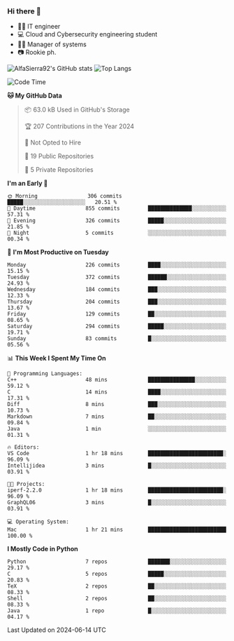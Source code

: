 ### Hi there 👋
- 👨‍💻 IT engineer
- 💻 Cloud and Cybersecurity engineering student
- 👨‍💼 Manager of systems
- 📷 Rookie ph.


![AlfaSierra92's GitHub stats](https://github-readme-stats.vercel.app/api?username=AlfaSierra92&theme=nord)
![Top Langs](https://github-readme-stats.vercel.app/api/top-langs/?username=AlfaSierra92&theme=nord&layout=compact)

<!--START_SECTION:waka-->
![Code Time](http://img.shields.io/badge/Code%20Time-135%20hrs%2044%20mins-blue)

**🐱 My GitHub Data** 

> 📦 63.0 kB Used in GitHub's Storage 
 > 
> 🏆 207 Contributions in the Year 2024
 > 
> 🚫 Not Opted to Hire
 > 
> 📜 19 Public Repositories 
 > 
> 🔑 5 Private Repositories 
 > 
**I'm an Early 🐤** 

```text
🌞 Morning                306 commits         █████░░░░░░░░░░░░░░░░░░░░   20.51 % 
🌆 Daytime                855 commits         ██████████████░░░░░░░░░░░   57.31 % 
🌃 Evening                326 commits         █████░░░░░░░░░░░░░░░░░░░░   21.85 % 
🌙 Night                  5 commits           ░░░░░░░░░░░░░░░░░░░░░░░░░   00.34 % 
```
📅 **I'm Most Productive on Tuesday** 

```text
Monday                   226 commits         ████░░░░░░░░░░░░░░░░░░░░░   15.15 % 
Tuesday                  372 commits         ██████░░░░░░░░░░░░░░░░░░░   24.93 % 
Wednesday                184 commits         ███░░░░░░░░░░░░░░░░░░░░░░   12.33 % 
Thursday                 204 commits         ███░░░░░░░░░░░░░░░░░░░░░░   13.67 % 
Friday                   129 commits         ██░░░░░░░░░░░░░░░░░░░░░░░   08.65 % 
Saturday                 294 commits         █████░░░░░░░░░░░░░░░░░░░░   19.71 % 
Sunday                   83 commits          █░░░░░░░░░░░░░░░░░░░░░░░░   05.56 % 
```


📊 **This Week I Spent My Time On** 

```text
💬 Programming Languages: 
C++                      48 mins             ███████████████░░░░░░░░░░   59.12 % 
C                        14 mins             ████░░░░░░░░░░░░░░░░░░░░░   17.31 % 
Diff                     8 mins              ███░░░░░░░░░░░░░░░░░░░░░░   10.73 % 
Markdown                 7 mins              ██░░░░░░░░░░░░░░░░░░░░░░░   09.84 % 
Java                     1 min               ░░░░░░░░░░░░░░░░░░░░░░░░░   01.31 % 

🔥 Editors: 
VS Code                  1 hr 18 mins        ████████████████████████░   96.09 % 
Intellijidea             3 mins              █░░░░░░░░░░░░░░░░░░░░░░░░   03.91 % 

🐱‍💻 Projects: 
iperf-2.2.0              1 hr 18 mins        ████████████████████████░   96.09 % 
GraphQL06                3 mins              █░░░░░░░░░░░░░░░░░░░░░░░░   03.91 % 

💻 Operating System: 
Mac                      1 hr 21 mins        █████████████████████████   100.00 % 
```

**I Mostly Code in Python** 

```text
Python                   7 repos             ███████░░░░░░░░░░░░░░░░░░   29.17 % 
C                        5 repos             █████░░░░░░░░░░░░░░░░░░░░   20.83 % 
TeX                      2 repos             ██░░░░░░░░░░░░░░░░░░░░░░░   08.33 % 
Shell                    2 repos             ██░░░░░░░░░░░░░░░░░░░░░░░   08.33 % 
Java                     1 repo              █░░░░░░░░░░░░░░░░░░░░░░░░   04.17 % 
```




 Last Updated on 2024-06-14 UTC
<!--END_SECTION:waka-->

<!--
**AlfaSierra92/AlfaSierra92** is a ✨ _special_ ✨ repository because its `README.md` (this file) appears on your GitHub profile.

Here are some ideas to get you started:

- 🔭 I’m currently working on ...
- 🌱 I’m currently learning ...
- 👯 I’m looking to collaborate on ...
- 🤔 I’m looking for help with ...
- 💬 Ask me about ...
- 📫 How to reach me: ...
- 😄 Pronouns: ...
- ⚡ Fun fact: ...
-->
